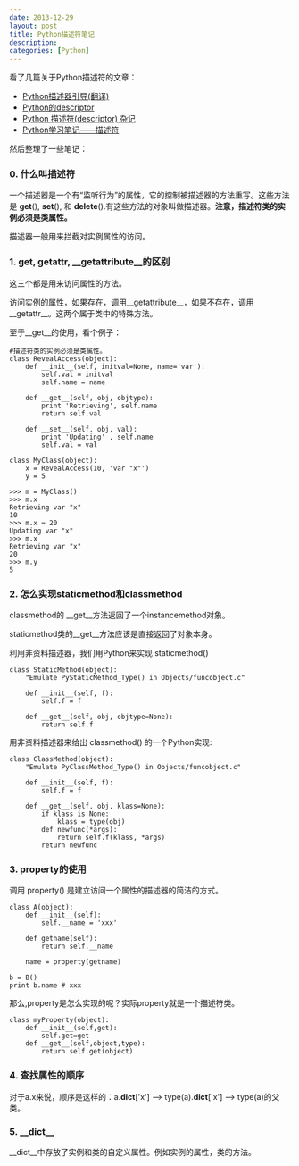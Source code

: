 ```yaml
---
date: 2013-12-29
layout: post
title: Python描述符笔记
description: 
categories: [Python]
---
```

看了几篇关于Python描述符的文章：

* [Python描述器引导(翻译)](https://pyzh.readthedocs.org/en/latest/Descriptor-HOW-TO-Guide.html)
* [Python的descriptor](http://jjz.iteye.com/blog/284941)
* [Python 描述符(descriptor) 杂记](https://blog.tonyseek.com/post/notes-about-python-descriptor/)
* [Python学习笔记——描述符](http://www.cnblogs.com/rubylouvre/archive/2011/06/30/2093916.html)

然后整理了一些笔记：

### 0. 什么叫描述符

一个描述器是一个有“监听行为”的属性，它的控制被描述器的方法重写。这些方法是 __get__(), __set__(), 和 __delete__().有这些方法的对象叫做描述器。**注意，描述符类的实例必须是类属性。**

描述器一般用来拦截对实例属性的访问。

### 1. __get__, __getattr__, __getattribute__的区别
这三个都是用来访问属性的方法。

访问实例的属性，如果存在，调用__getattribute__，如果不存在，调用__getattr__。这两个属于类中的特殊方法。

至于__get__的使用，看个例子：

    #描述符类的实例必须是类属性。
    class RevealAccess(object):
        def __init__(self, initval=None, name='var'):
            self.val = initval
            self.name = name
    
        def __get__(self, obj, objtype):
            print 'Retrieving', self.name
            return self.val
    
        def __set__(self, obj, val):
            print 'Updating' , self.name
            self.val = val
    
    class MyClass(object):
        x = RevealAccess(10, 'var "x"')
        y = 5
    
    >>> m = MyClass()
    >>> m.x
    Retrieving var "x"
    10
    >>> m.x = 20
    Updating var "x"
    >>> m.x
    Retrieving var "x"
    20
    >>> m.y
    5

### 2. 怎么实现staticmethod和classmethod

classmethod的 __get__方法返回了一个instancemethod对象。

staticmethod类的__get__方法应该是直接返回了对象本身。

利用非资料描述器，我们用Python来实现 staticmethod()

    class StaticMethod(object):
        "Emulate PyStaticMethod_Type() in Objects/funcobject.c"
    
        def __init__(self, f):
            self.f = f
    
        def __get__(self, obj, objtype=None):
            return self.f

用非资料描述器来给出 classmethod() 的一个Python实现:

    class ClassMethod(object):
        "Emulate PyClassMethod_Type() in Objects/funcobject.c"
    
        def __init__(self, f):
            self.f = f
    
        def __get__(self, obj, klass=None):
            if klass is None:
                klass = type(obj)
            def newfunc(*args):
                return self.f(klass, *args)
            return newfunc

### 3. property的使用

调用 property() 是建立访问一个属性的描述器的简洁的方式。

    class A(object):
        def __init__(self):
            self.__name = 'xxx'
        
        def getname(self):
            return self.__name
            
        name = property(getname)
    
    b = B()
    print b.name # xxx

那么,property是怎么实现的呢？实际property就是一个描述符类。

    class myProperty(object):  
        def __init__(self,get):  
            self.get=get  
        def __get__(self,object,type):  
            return self.get(object)  

### 4. 查找属性的顺序

对于a.x来说，顺序是这样的：a.__dict__['x'] —> type(a).__dict__['x'] —> type(a)的父类。

### 5. \_\_dict__

\_\_dict__中存放了实例和类的自定义属性。例如实例的属性，类的方法。

